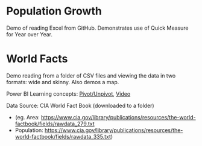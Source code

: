 # Population Growth
Demo of reading Excel from GitHub. Demonstrates use of Quick Measure for Year over Year.

# World Facts
Demo reading from a folder of CSV files and viewing the data in two formats: wide and skinny. Also demos a map.

Power BI Learning concepts: [Pivot/Unpivot](https://radacad.com/pivot-and-unpivot-with-power-bi), [Video](https://www.youtube.com/watch?v=T8Ekr_sLP-0)

Data Source: CIA World Fact Book (downloaded to a folder)

- (eg. Area: https://www.cia.gov/library/publications/resources/the-world-factbook/fields/rawdata_279.txt
- Population: https://www.cia.gov/library/publications/resources/the-world-factbook/fields/rawdata_335.txt)

